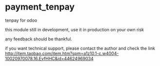 # payment_tenpay
tenpay for odoo

this module still in development, use it in production on your own risk

any feedback should be thankful.

if you want technical support, please contact the author and check the link http://item.taobao.com/item.htm?spm=a1z10.1-c.w4004-10020970078.16.EvfHHC&id=44624969034
